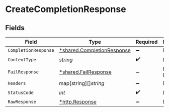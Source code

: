# CreateCompletionResponse


## Fields

| Field                                                                   | Type                                                                    | Required                                                                | Description                                                             |
| ----------------------------------------------------------------------- | ----------------------------------------------------------------------- | ----------------------------------------------------------------------- | ----------------------------------------------------------------------- |
| `CompletionResponse`                                                    | [*shared.CompletionResponse](../../models/shared/completionresponse.md) | :heavy_minus_sign:                                                      | N/A                                                                     |
| `ContentType`                                                           | *string*                                                                | :heavy_check_mark:                                                      | N/A                                                                     |
| `FailResponse`                                                          | [*shared.FailResponse](../../models/shared/failresponse.md)             | :heavy_minus_sign:                                                      | Bad Request                                                             |
| `Headers`                                                               | map[string][]*string*                                                   | :heavy_minus_sign:                                                      | N/A                                                                     |
| `StatusCode`                                                            | *int*                                                                   | :heavy_check_mark:                                                      | N/A                                                                     |
| `RawResponse`                                                           | [*http.Response](https://pkg.go.dev/net/http#Response)                  | :heavy_minus_sign:                                                      | N/A                                                                     |